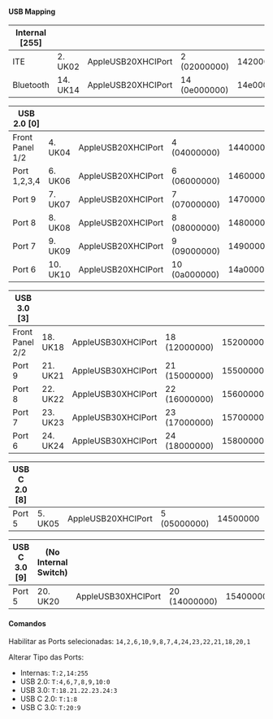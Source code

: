 #### USB Mapping

|Internal [255]||||||
|---|---|---|---|---|---
|ITE |2. UK02 | AppleUSB20XHCIPort |  2 (02000000) | 14200000 | Type 3 |
|Bluetooth |14. UK14 | AppleUSB20XHCIPort | 14 (0e000000) | 14e00000 | Type 3 |


|USB 2.0 [0]||||||
|---|---|---|---|---|---|
|Front Panel 1/2|4. UK04 | AppleUSB20XHCIPort |  4 (04000000) | 14400000 | Type 3|
|Port 1,2,3,4|6. UK06 | AppleUSB20XHCIPort |  6 (06000000) | 14600000 | Type 3 |
|Port 9|7. UK07 | AppleUSB20XHCIPort |  7 (07000000) | 14700000 | Type 3 |
|Port 8|8. UK08 | AppleUSB20XHCIPort |  8 (08000000) | 14800000 | Type 3 |
|Port 7|9. UK09 | AppleUSB20XHCIPort |  9 (09000000) | 14900000 | Type 3 |
|Port 6|10. UK10 | AppleUSB20XHCIPort | 10 (0a000000) | 14a00000 | Type 3 |


|USB 3.0 [3]||||||
|---|---|---|---|---|---|
|Front Panel 2/2|18. UK18 | AppleUSB30XHCIPort | 18 (12000000) | 15200000 | Type 3|
|Port 9 |21. UK21 | AppleUSB30XHCIPort | 21 (15000000) | 15500000 | Type 3 |
|Port 8 |22. UK22 | AppleUSB30XHCIPort | 22 (16000000) | 15600000 | Type 3 |
|Port 7 |23. UK23 | AppleUSB30XHCIPort | 23 (17000000) | 15700000 | Type 3 |
|Port 6 |24. UK24 | AppleUSB30XHCIPort | 24 (18000000) | 15800000 | Type 3 |

|USB C 2.0 [8]||||||
|---|---|---|---|---|---|
|Port 5 |5. UK05 | AppleUSB20XHCIPort |  5 (05000000) | 14500000 | Type 3 |

|USB C 3.0 [9]| (No Internal Switch)|||||
|---|---|---|---|---|---|
|Port 5 |20. UK20 | AppleUSB30XHCIPort | 20 (14000000) | 15400000 | Type 3 |

#### Comandos
Habilitar as Ports selecionadas: `14,2,6,10,9,8,7,4,24,23,22,21,18,20,1`

Alterar Tipo das Ports:
- Internas: `T:2,14:255`
- USB 2.0: `T:4,6,7,8,9,10:0`
- USB 3.0: `T:18.21.22.23.24:3`
- USB C 2.0: `T:1:8`
- USB C 3.0: `T:20:9`